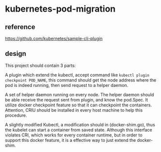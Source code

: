 # kubernetes-pod-migration

## reference 
https://github.com/kubernetes/sample-cli-plugin

## design
This project should contain 3 parts:

A plugin which extend the kubectl, accept command like `kubectl plugin checkpoint POD_NAME`, this command should get the node address where the pod is indeed running, then send request to a helper daemon.

A set of helper daemon running on every node. The helper daemon should be able receive the request sent from plugin, and know the pod.Spec. It utilize docker checkpoint feature so that it can checkpoint the containers. Attention, CRIU should be installed in every host machine to help this procedure.

A slightly modified Kubectl, a modification should in (docker-shim.go), thus the kubelet can start a container from saved state. Although this interface violates CRI, which works for every container runtime, but in order to support this docker feature, it is a effective way to just extend the docker-shim.

